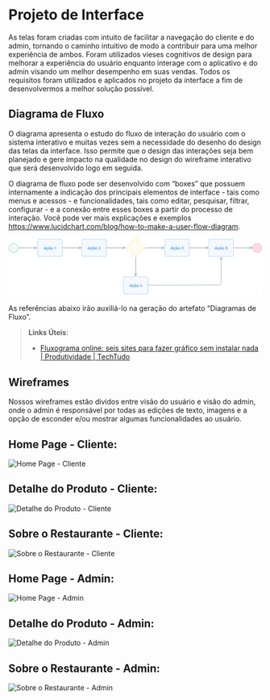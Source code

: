
# Projeto de Interface

As telas foram criadas com intuito de facilitar a navegação do cliente e do admin, tornando o caminho intuitivo de modo a contribuir para uma melhor experiência de ambos. Foram utilizados vieses cognitivos de design para melhorar a experiência do usuário enquanto interage com o aplicativo e do admin visando um melhor desempenho em suas vendas. Todos os requisitos foram utilizados e aplicados no projeto da interface a fim de desenvolvermos a melhor solução possível. 

## Diagrama de Fluxo

O diagrama apresenta o estudo do fluxo de interação do usuário com o sistema interativo e  muitas vezes sem a necessidade do desenho do design das telas da interface. Isso permite que o design das interações seja bem planejado e gere impacto na qualidade no design do wireframe interativo que será desenvolvido logo em seguida.

O diagrama de fluxo pode ser desenvolvido com “boxes” que possuem internamente a indicação dos principais elementos de interface - tais como menus e acessos - e funcionalidades, tais como editar, pesquisar, filtrar, configurar - e a conexão entre esses boxes a partir do processo de interação. Você pode ver mais explicações e exemplos https://www.lucidchart.com/blog/how-to-make-a-user-flow-diagram.

![Exemplo de Diagrama de Fluxo](img/diagramafluxo2.jpg)

As referências abaixo irão auxiliá-lo na geração do artefato “Diagramas de Fluxo”.

> **Links Úteis**:
> - [Fluxograma online: seis sites para fazer gráfico sem instalar nada | Produtividade | TechTudo](https://www.techtudo.com.br/listas/2019/03/fluxograma-online-seis-sites-para-fazer-grafico-sem-instalar-nada.ghtml)

## Wireframes

Nossos wireframes estão dividos entre visão do usuário e visão do admin, onde o admin é responsável por todas as edições de texto, imagens e a opção de esconder e/ou mostrar algumas funcionalidades ao usuário. 

## Home Page - Cliente:
![Home Page - Cliente](https://user-images.githubusercontent.com/103212087/228383719-399088f4-4088-494e-9460-52a3ba6e83ce.png)


## Detalhe do Produto - Cliente:
![Detalhe do Produto - Cliente](https://user-images.githubusercontent.com/103212087/228382364-5d42cdce-0ba3-4124-aaf8-5291cead62b9.png)


## Sobre o Restaurante - Cliente:
![Sobre o Restaurante - Cliente](https://user-images.githubusercontent.com/103212087/228382488-689ee6a3-63fc-4738-b53b-8389d4c0ee22.png)


## Home Page - Admin:
![Home Page - Admin](https://user-images.githubusercontent.com/103212087/228382643-9a821100-3050-4f99-9e2c-bd9925648187.png)


## Detalhe do Produto - Admin:
![Detalhe do Produto - Admin](https://user-images.githubusercontent.com/103212087/228382778-1fcb6b25-b930-4c53-a7d3-339c0513342b.png)


## Sobre o Restaurante - Admin:
![Sobre o Restaurante - Admin](https://user-images.githubusercontent.com/103212087/228382984-7fd2cb84-702f-4ec8-a732-5c5ce28715b0.png)



